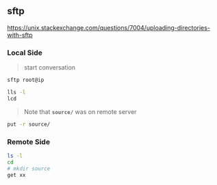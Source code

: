 ## sftp

<https://unix.stackexchange.com/questions/7004/uploading-directories-with-sftp>

### Local Side
> start conversation

```bash
sftp root@ip
```
```bash
lls -l
lcd
```

> Note that **`source/`** was on remote server

```bash
put -r source/
```

### Remote Side

```bash
ls -l
cd
# mkdir source
get xx
```